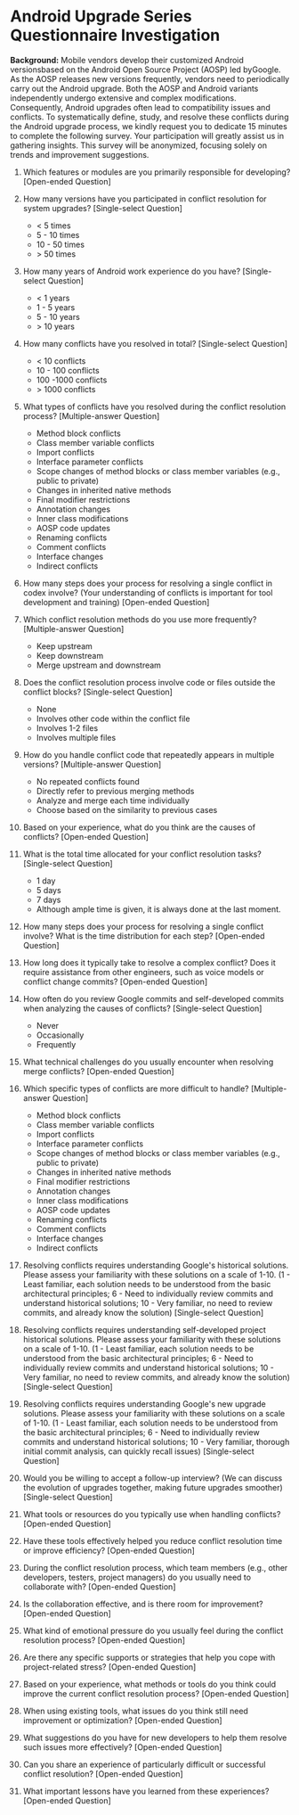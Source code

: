# Android Upgrade Series Questionnaire Investigation

**Background:** Mobile vendors develop their customized Android versionsbased on the Android Open Source Project (AOSP) led byGoogle. As the AOSP releases new versions frequently, vendors need to periodically carry out the Android upgrade. Both the AOSP and Android variants independently undergo extensive and complex modifications. Consequently, Android upgrades often lead to compatibility issues and conflicts. To systematically define, study, and resolve these conflicts during the Android upgrade process, we kindly request you to dedicate 15 minutes to complete the following survey. Your participation will greatly assist us in gathering insights. This survey will be anonymized, focusing solely on trends and improvement suggestions.



1. Which features or modules are you primarily responsible for developing? [Open-ended Question]

   

2. How many versions have you participated in conflict resolution for system upgrades? [Single-select Question]

   - < 5 times  
   - 5 - 10 times  
   - 10 - 50 times  
   - &gt; 50 times

3. How many years of Android work experience do you have? [Single-select Question]

   - < 1 years
   - 1 - 5 years
   - 5 - 10 years
   - &gt; 10 years

4. How many conflicts have you resolved in total? [Single-select Question]

   - < 10 conflicts
   - 10 - 100 conflicts
   - 100 -1000 conflicts
   - &gt; 1000 conflicts

5. What types of conflicts have you resolved during the conflict resolution process? [Multiple-answer Question]

   - Method block conflicts
   - Class member variable conflicts
   - Import conflicts
   - Interface parameter conflicts
   - Scope changes of method blocks or class member variables (e.g., public to private)
   - Changes in inherited native methods
   - Final modifier restrictions
   - Annotation changes
   - Inner class modifications
   - AOSP code updates
   - Renaming conflicts
   - Comment conflicts
   - Interface changes
   - Indirect conflicts

6. How many steps does your process for resolving a single conflict in codex involve? (Your understanding of conflicts is important for tool development and training) [Open-ended Question]

   

7. Which conflict resolution methods do you use more frequently? [Multiple-answer Question]

   - Keep upstream  
   - Keep downstream  
   - Merge upstream and downstream

8. Does the conflict resolution process involve code or files outside the conflict blocks? [Single-select Question]

   - None  
   - Involves other code within the conflict file  
   - Involves 1-2 files  
   - Involves multiple files

9. How do you handle conflict code that repeatedly appears in multiple versions? [Multiple-answer Question]

   - No repeated conflicts found  
   - Directly refer to previous merging methods  
   - Analyze and merge each time individually  
   - Choose based on the similarity to previous cases

10. Based on your experience, what do you think are the causes of conflicts? [Open-ended Question]

    

11. What is the total time allocated for your conflict resolution tasks? [Single-select Question]

    - 1 day
    - 5 days
    - 7 days
    - Although ample time is given, it is always done at the last moment.

12. How many steps does your process for resolving a single conflict involve? What is the time distribution for each step? [Open-ended Question]

    

13. How long does it typically take to resolve a complex conflict? Does it require assistance from other engineers, such as voice models or conflict change commits? [Open-ended Question]

    

14. How often do you review Google commits and self-developed commits when analyzing the causes of conflicts? [Single-select Question]

    - Never  
    - Occasionally  
    - Frequently

15. What technical challenges do you usually encounter when resolving merge conflicts? [Open-ended Question]

    

16. Which specific types of conflicts are more difficult to handle? [Multiple-answer Question]

    - Method block conflicts
    - Class member variable conflicts
    - Import conflicts
    - Interface parameter conflicts
    - Scope changes of method blocks or class member variables (e.g., public to private)
    - Changes in inherited native methods
    - Final modifier restrictions
    - Annotation changes
    - Inner class modifications
    - AOSP code updates
    - Renaming conflicts
    - Comment conflicts
    - Interface changes
    - Indirect conflicts

17. Resolving conflicts requires understanding Google's historical solutions. Please assess your familiarity with these solutions on a scale of 1-10. (1 - Least familiar, each solution needs to be understood from the basic architectural principles; 6 - Need to individually review commits and understand historical solutions; 10 - Very familiar, no need to review commits, and already know the solution) [Single-select Question]

    

18. Resolving conflicts requires understanding self-developed project historical solutions. Please assess your familiarity with these solutions on a scale of 1-10. (1 - Least familiar, each solution needs to be understood from the basic architectural principles; 6 - Need to individually review commits and understand historical solutions; 10 - Very familiar, no need to review commits, and already know the solution) [Single-select Question]

    

19. Resolving conflicts requires understanding Google's new upgrade solutions. Please assess your familiarity with these solutions on a scale of 1-10. (1 - Least familiar, each solution needs to be understood from the basic architectural principles; 6 - Need to individually review commits and understand historical solutions; 10 - Very familiar, thorough initial commit analysis, can quickly recall issues) [Single-select Question]

    

20. Would you be willing to accept a follow-up interview? (We can discuss the evolution of upgrades together, making future upgrades smoother) [Single-select Question]

    

21. What tools or resources do you typically use when handling conflicts? [Open-ended Question]

    

22. Have these tools effectively helped you reduce conflict resolution time or improve efficiency? [Open-ended Question]

    

23. During the conflict resolution process, which team members (e.g., other developers, testers, project managers) do you usually need to collaborate with? [Open-ended Question]

    

24. Is the collaboration effective, and is there room for improvement? [Open-ended Question]

    

25. What kind of emotional pressure do you usually feel during the conflict resolution process? [Open-ended Question]

    

26. Are there any specific supports or strategies that help you cope with project-related stress? [Open-ended Question]

    

27. Based on your experience, what methods or tools do you think could improve the current conflict resolution process? [Open-ended Question]

    

28. When using existing tools, what issues do you think still need improvement or optimization? [Open-ended Question]

    

29. What suggestions do you have for new developers to help them resolve such issues more effectively? [Open-ended Question]

    

30. Can you share an experience of particularly difficult or successful conflict resolution? [Open-ended Question]

    

31. What important lessons have you learned from these experiences? [Open-ended Question]

    

